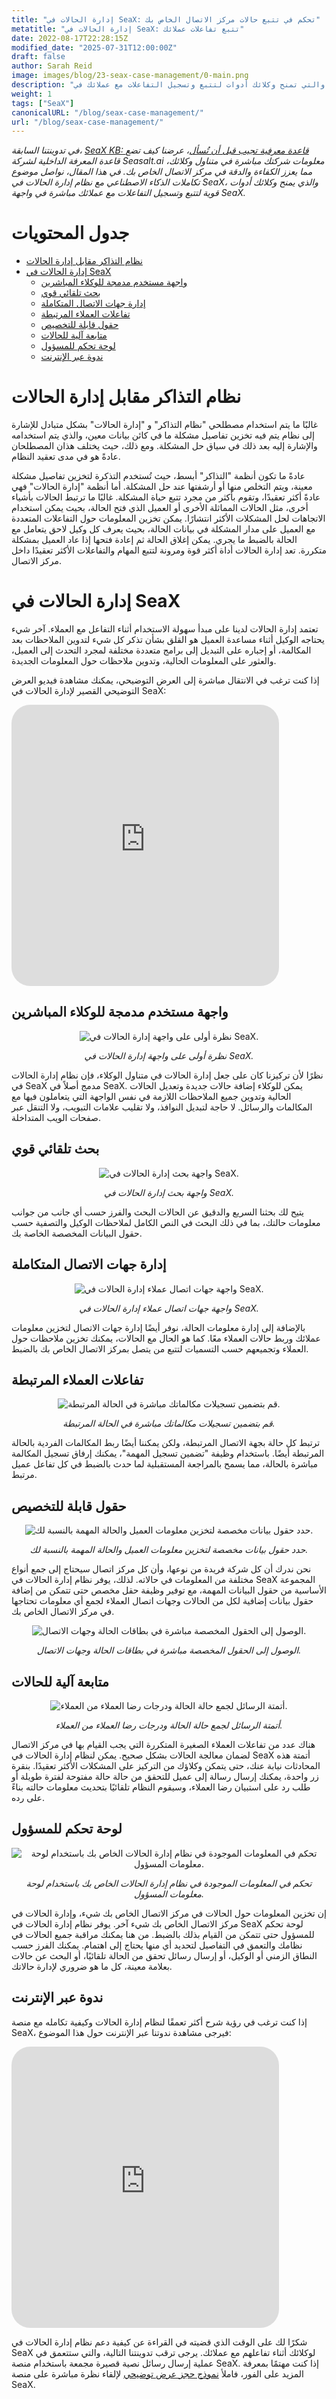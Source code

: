 ```yaml
---
title: "إدارة الحالات في SeaX: تحكم في تتبع حالات مركز الاتصال الخاص بك"
metatitle: "إدارة الحالات في SeaX: تتبع تفاعلات عملائك"
date: 2022-08-17T22:28:15Z
modified_date: "2025-07-31T12:00:00Z"
draft: false
author: Sarah Reid
image: images/blog/23-seax-case-management/0-main.png
description: "في هذا المقال، نستكشف تكاملات الذكاء الاصطناعي مع إدارة الحالات، والتي تمنح وكلائك أدوات لتتبع وتسجيل التفاعلات مع عملائك في SeaX."
weight: 1
tags: ["SeaX"]
canonicalURL: "/blog/seax-case-management/"
url: "/blog/seax-case-management/"
---
```


*في تدوينتنا السابقة، [SeaX KB: قاعدة معرفية تجيب قبل أن تُسأل](https://seasalt.ai/blog/22-seax-knowledge-base/)، عرضنا كيف تضع قاعدة المعرفة الداخلية لشركة Seasalt.ai معلومات شركتك مباشرة في متناول وكلائك، مما يعزز الكفاءة والدقة في مركز الاتصال الخاص بك. في هذا المقال، نواصل موضوع تكاملات الذكاء الاصطناعي مع نظام إدارة الحالات في SeaX، والذي يمنح وكلائك أدوات قوية لتتبع وتسجيل التفاعلات مع عملائك مباشرة في واجهة SeaX.*

# جدول المحتويات
- [نظام التذاكر مقابل إدارة الحالات](#ticketing-vs-case-management)
- [إدارة الحالات في SeaX](#seax-case-management)
    - [واجهة مستخدم مدمجة للوكلاء المباشرين](#embedded-user-interface-for-live-agents)
    - [بحث تلقائي قوي](#powerful-automatic-search)
    - [إدارة جهات الاتصال المتكاملة](#integrated-contact-management)
    - [تفاعلات العملاء المرتبطة](#linked-customer-interactions)
    - [حقول قابلة للتخصيص](#customizable-fields)
    - [متابعة آلية للحالات](#automated-case-follow-up)
    - [لوحة تحكم للمسؤول](#administrator-dashboard)
    - [ندوة عبر الإنترنت](#webinar)

# نظام التذاكر مقابل إدارة الحالات

غالبًا ما يتم استخدام مصطلحي "نظام التذاكر" و "إدارة الحالات" بشكل متبادل للإشارة إلى نظام يتم فيه تخزين تفاصيل مشكلة ما في كائن بيانات معين، والذي يتم استخدامه والإشارة إليه بعد ذلك في سياق حل المشكلة. ومع ذلك، حيث يختلف هذان المصطلحان عادةً هو في مدى تعقيد النظام.

عادةً ما تكون أنظمة "التذاكر" أبسط، حيث تُستخدم التذكرة لتخزين تفاصيل مشكلة معينة، ويتم التخلص منها أو أرشفتها عند حل المشكلة. أما أنظمة "إدارة الحالات" فهي عادةً أكثر تعقيدًا، وتقوم بأكثر من مجرد تتبع حياة المشكلة. غالبًا ما ترتبط الحالات بأشياء أخرى، مثل الحالات المماثلة الأخرى أو العميل الذي فتح الحالة، بحيث يمكن استخدام الاتجاهات لحل المشكلات الأكثر انتشارًا. يمكن تخزين المعلومات حول التفاعلات المتعددة مع العميل على مدار المشكلة في بيانات الحالة، بحيث يعرف كل وكيل لاحق يتعامل مع الحالة بالضبط ما يجري. يمكن إغلاق الحالة ثم إعادة فتحها إذا عاد العميل بمشكلة متكررة. تعد إدارة الحالات أداة أكثر قوة ومرونة لتتبع المهام والتفاعلات الأكثر تعقيدًا داخل مركز الاتصال.

# إدارة الحالات في SeaX

تعتمد إدارة الحالات لدينا على مبدأ سهولة الاستخدام أثناء التفاعل مع العملاء. آخر شيء يحتاجه الوكيل أثناء مساعدة العميل هو القلق بشأن تذكر كل شيء لتدوين الملاحظات بعد المكالمة، أو إجباره على التبديل إلى برامج متعددة مختلفة لمجرد التحدث إلى العميل، والعثور على المعلومات الحالية، وتدوين ملاحظات حول المعلومات الجديدة.

إذا كنت ترغب في الانتقال مباشرة إلى العرض التوضيحي، يمكنك مشاهدة فيديو العرض التوضيحي القصير لإدارة الحالات في SeaX:

<iframe width="85%" height="450px" src="https://www.youtube.com/embed/yf1REVZtRa8" title="YouTube video player" frameborder="0" allow="accelerometer; autoplay; clipboard-write; encrypted-media; gyroscope; picture-in-picture" allowfullscreen style="border-radius: 30px;"></iframe>

## واجهة مستخدم مدمجة للوكلاء المباشرين

<center>
<img src="/images/blog/23-seax-case-management/1-intro.png" alt="نظرة أولى على واجهة إدارة الحالات في SeaX."/>

*نظرة أولى على واجهة إدارة الحالات في SeaX.*
</center>

نظرًا لأن تركيزنا كان على جعل إدارة الحالات في متناول الوكلاء، فإن نظام إدارة الحالات في SeaX مدمج أصلاً في SeaX. يمكن للوكلاء إضافة حالات جديدة وتعديل الحالات الحالية وتدوين جميع الملاحظات اللازمة في نفس الواجهة التي يتعاملون فيها مع المكالمات والرسائل. لا حاجة لتبديل النوافذ، ولا تقليب علامات التبويب، ولا التنقل عبر صفحات الويب المتداخلة.

## بحث تلقائي قوي

<center>
<img src="/images/blog/23-seax-case-management/2-search.png" alt="واجهة بحث إدارة الحالات في SeaX."/>

*واجهة بحث إدارة الحالات في SeaX.*
</center>

يتيح لك بحثنا السريع والدقيق عن الحالات البحث والفرز حسب أي جانب من جوانب معلومات حالتك، بما في ذلك البحث في النص الكامل لملاحظات الوكيل والتصفية حسب حقول البيانات المخصصة الخاصة بك.

## إدارة جهات الاتصال المتكاملة

<center>
<img src="/images/blog/23-seax-case-management/3-contacts.png" alt="واجهة جهات اتصال عملاء إدارة الحالات في SeaX."/>

*واجهة جهات اتصال عملاء إدارة الحالات في SeaX.*
</center>

بالإضافة إلى إدارة معلومات الحالة، نوفر أيضًا إدارة جهات الاتصال لتخزين معلومات عملائك وربط حالات العملاء معًا. كما هو الحال مع الحالات، يمكنك تخزين ملاحظات حول العملاء وتجميعهم حسب التسميات لتتبع من يتصل بمركز الاتصال الخاص بك بالضبط.

## تفاعلات العملاء المرتبطة

<center>
<img src="/images/blog/23-seax-case-management/4-recording.png" alt="قم بتضمين تسجيلات مكالماتك مباشرة في الحالة المرتبطة."/>

*قم بتضمين تسجيلات مكالماتك مباشرة في الحالة المرتبطة.*
</center>

ترتبط كل حالة بجهة الاتصال المرتبطة، ولكن يمكننا أيضًا ربط المكالمات الفردية بالحالة المرتبطة أيضًا. باستخدام وظيفة "تضمين تسجيل المهمة"، يمكنك إرفاق تسجيل المكالمة مباشرة بالحالة، مما يسمح بالمراجعة المستقبلية لما حدث بالضبط في كل تفاعل عميل مرتبط.

## حقول قابلة للتخصيص

<center>
<img src="/images/blog/23-seax-case-management/5-custom-fields.png" alt="حدد حقول بيانات مخصصة لتخزين معلومات العميل والحالة المهمة بالنسبة لك."/>

*حدد حقول بيانات مخصصة لتخزين معلومات العميل والحالة المهمة بالنسبة لك.*
</center>

نحن ندرك أن كل شركة فريدة من نوعها، وأن كل مركز اتصال سيحتاج إلى جمع أنواع مختلفة من المعلومات في حالاته. لذلك، يوفر نظام إدارة الحالات في SeaX المجموعة الأساسية من حقول البيانات المهمة، مع توفير وظيفة حقل مخصص حتى تتمكن من إضافة حقول بيانات إضافية لكل من الحالات وجهات اتصال العملاء لجمع أي معلومات تحتاجها في مركز الاتصال الخاص بك.

<center>
<img src="/images/blog/23-seax-case-management/6-custom-fields.png" alt="الوصول إلى الحقول المخصصة مباشرة في بطاقات الحالة وجهات الاتصال."/>

*الوصول إلى الحقول المخصصة مباشرة في بطاقات الحالة وجهات الاتصال.*
</center>

## متابعة آلية للحالات

<center>
<img src="/images/blog/23-seax-case-management/7-sms.png" alt="أتمتة الرسائل لجمع حالة الحالة ودرجات رضا العملاء من العملاء."/>

*أتمتة الرسائل لجمع حالة الحالة ودرجات رضا العملاء من العملاء.*
</center>

هناك عدد من تفاعلات العملاء الصغيرة المتكررة التي يجب القيام بها في مركز الاتصال لضمان معالجة الحالات بشكل صحيح. يمكن لنظام إدارة الحالات في SeaX أتمتة هذه المحادثات نيابة عنك، حتى يتمكن وكلاؤك من التركيز على المشكلات الأكثر تعقيدًا. بنقرة زر واحدة، يمكنك إرسال رسالة إلى عميل للتحقق من حالة حالة مفتوحة لفترة طويلة أو طلب رد على استبيان رضا العملاء، وسيقوم النظام تلقائيًا بتحديث معلومات حالته بناءً
على رده.

## لوحة تحكم للمسؤول

<center>
<img src="/images/blog/23-seax-case-management/8-admin.png" alt="تحكم في المعلومات الموجودة في نظام إدارة الحالات الخاص بك باستخدام لوحة معلومات المسؤول."/>

*تحكم في المعلومات الموجودة في نظام إدارة الحالات الخاص بك باستخدام لوحة معلومات المسؤول.*
</center>

إن تخزين المعلومات حول الحالات في مركز الاتصال الخاص بك شيء، وإدارة الحالات في مركز الاتصال الخاص بك شيء آخر. يوفر نظام إدارة الحالات في SeaX لوحة تحكم للمسؤول حتى تتمكن من القيام بذلك بالضبط. من هنا يمكنك مراقبة جميع الحالات في نظامك والتعمق في التفاصيل لتحديد أي منها يحتاج إلى اهتمام. يمكنك الفرز حسب النطاق الزمني أو الوكيل، أو إرسال رسائل تحقق من الحالة تلقائيًا، أو البحث عن حالات بعلامة معينة، كل ما هو ضروري لإدارة حالاتك.

## ندوة عبر الإنترنت

إذا كنت ترغب في رؤية شرح أكثر تعمقًا لنظام إدارة الحالات وكيفية تكامله مع منصة SeaX، فيرجى مشاهدة ندوتنا عبر الإنترنت حول هذا الموضوع:

<iframe width="85%" height="450px" src="https://www.youtube.com/embed/xwZla3ftWLk" title="YouTube video player" frameborder="0" allow="accelerometer; autoplay; clipboard-write; encrypted-media; gyroscope; picture-in-picture" allowfullscreen style="border-radius: 30px;"></iframe>

شكرًا لك على الوقت الذي قضيته في القراءة عن كيفية دعم نظام إدارة الحالات في SeaX لوكلائك أثناء تفاعلهم مع عملائك. يرجى ترقب تدوينتنا التالية، والتي ستتعمق في عملية إرسال رسائل نصية قصيرة مجمعة باستخدام منصة SeaX. إذا كنت مهتمًا بمعرفة المزيد على الفور، فاملأ [نموذج حجز عرض توضيحي](https://meetings.hubspot.com/seasalt-ai/seasalt-meeting) لإلقاء نظرة مباشرة على منصة SeaX.
